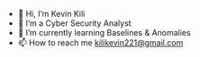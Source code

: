 - 👋 Hi, I’m Kevin Kili
- 👀 I’m a Cyber Security Analyst
- 🌱 I’m currently learning Baselines & Anomalies
- 📫 How to reach me <email>kilikevin221@gmail.com</email>

<!---
kilikevin/kilikevin is a ✨ special ✨ repository because its `README.md` (this file) appears on your GitHub profile.
You can click the Preview link to take a look at your changes.
--->
